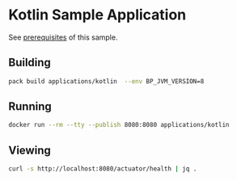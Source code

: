 # Kotlin Sample Application

See [prerequisites](https://paketo.io/docs/howto/java/#prerequisites) of this sample.

## Building

```bash
pack build applications/kotlin  --env BP_JVM_VERSION=8
```

## Running

```bash
docker run --rm --tty --publish 8080:8080 applications/kotlin
```

## Viewing

```bash
curl -s http://localhost:8080/actuator/health | jq .
```
